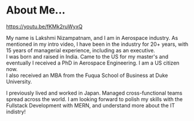 # About Me...     

https://youtu.be/fKMk2ruWyxQ 

My name is Lakshmi Nizampatnam, and I am in Aerospace industry. As mentioned in my intro video, I have been in the industry for 20+ years, with 15 years of managerial experience, including as an executive.   
I was born and raised in India. Came to the US for my master's and eventually I received a PhD in Aerospace Engineering. I am a US citizen now.    
I also received an MBA from the Fuqua School of Business at Duke University.  

I previously lived and worked in Japan. Managed cross-functional teams spread across the world.
I am looking forward to polish my skills with the Fullstack Development with MERN, and understand more about the IT indistry!
